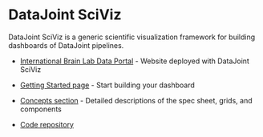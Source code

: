# DataJoint SciViz

DataJoint SciViz is a generic scientific visualization framework for building dashboards of DataJoint pipelines.

+ [International Brain Lab Data Portal](https://behavior.internationalbrainlab.org/) - Website deployed with DataJoint SciViz

+ [Getting Started page](./getting_started.md) - Start building your dashboard

+ [Concepts section](./concepts/spec_sheet.md) - Detailed descriptions of the spec sheet, grids, and components

+ [Code repository](https://github.com/datajoint/sci-viz)
